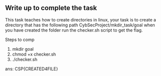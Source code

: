 ## Write up to complete the task

This task teaches how to create directories in linux, your task is to
create a directory that has the following path CybSecProject/mkdir_task/goal
when you have created the folder run the checker.sh script to get the flag.


Steps to comp
1. mkdir goal
2. chmod +x checker.sh
3. ./checker.sh

ans: CSP{CREATED4FILE}
